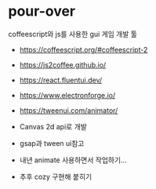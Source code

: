 # pour-over
coffeescript와 js를 사용한 gui 게임 개발 툴

- https://coffeescript.org/#coffeescript-2
- https://js2coffee.github.io/
- https://react.fluentui.dev/
- https://www.electronforge.io/
- https://tweenui.com/animator/

- Canvas 2d api로 개발
- gsap과 tween ui참고
- 내년 animate 사용하면서 작업하기...
- 추후 cozy 구현해 붙히기
